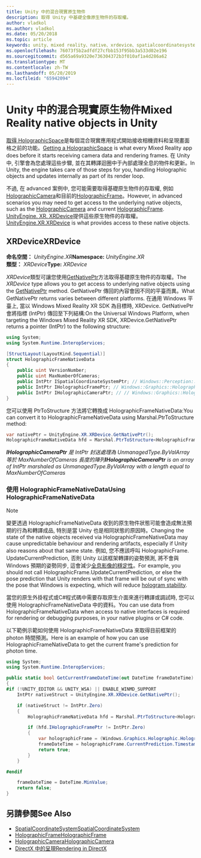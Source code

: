```yaml
---
title: Unity 中的混合現實原生物件
description: 取得 Unity 中基礎全像原生物件的存取權。
author: vladkol
ms.author: vladkol
ms.date: 05/20/2018
ms.topic: article
keywords: unity、mixed reality、native、xrdevice、spatialcoordinatesystem、holographicframe、holographiccamera、ispatialcoordinatesystem、iholographicframe、iholographiccamera、getnativeptr
ms.openlocfilehash: 76073f5b2adfdf27cfbb153f95bb3a533d02e196
ms.sourcegitcommit: d565a69a9320e736304372b3f010af1a4d286a62
ms.translationtype: MT
ms.contentlocale: zh-TW
ms.lasthandoff: 05/20/2019
ms.locfileid: "65942094"
---
```

# <a name="mixed-reality-native-objects-in-unity"></a><span data-ttu-id="943e5-104">Unity 中的混合現實原生物件</span><span class="sxs-lookup"><span data-stu-id="943e5-104">Mixed Reality native objects in Unity</span></span>

<span data-ttu-id="943e5-105">[取得 HolographicSpace](getting-a-holographicspace.md)是每個混合現實應用程式開始接收相機資料和呈現畫面格之前的功能。</span><span class="sxs-lookup"><span data-stu-id="943e5-105">[Getting a HolographicSpace](getting-a-holographicspace.md) is what every Mixed Reality app does before it starts receiving camera data and rendering frames.</span></span> <span data-ttu-id="943e5-106">在 Unity 中, 引擎會為您處理這些步驟, 並在其轉譯迴圈中于內部處理全息的物件和更新。</span><span class="sxs-lookup"><span data-stu-id="943e5-106">In Unity, the engine takes care of those steps for you, handling Holographic objects and updates internally as part of its render loop.</span></span>

<span data-ttu-id="943e5-107">不過, 在 advanced 案例中, 您可能需要取得基礎原生物件的存取權, 例如<a href="https://docs.microsoft.com/uwp/api/windows.graphics.holographic.holographiccamera" target="_blank">HolographicCamera</a>和目前的<a href="https://docs.microsoft.com/uwp/api/windows.graphics.holographic.holographicframe" target="_blank">HolographicFrame</a>。</span><span class="sxs-lookup"><span data-stu-id="943e5-107">However, in advanced scenarios you may need to get access to the underlying native objects, such as the <a href="https://docs.microsoft.com/uwp/api/windows.graphics.holographic.holographiccamera" target="_blank">HolographicCamera</a> and current <a href="https://docs.microsoft.com/uwp/api/windows.graphics.holographic.holographicframe" target="_blank">HolographicFrame</a>.</span></span> <span data-ttu-id="943e5-108"><a href="https://docs.unity3d.com/ScriptReference/XR.XRDevice.html" target="_blank">UnityEngine. XR. XRDevice</a>提供這些原生物件的存取權。</span><span class="sxs-lookup"><span data-stu-id="943e5-108"><a href="https://docs.unity3d.com/ScriptReference/XR.XRDevice.html" target="_blank">UnityEngine.XR.XRDevice</a> is what provides access to these native objects.</span></span>

## <a name="xrdevice"></a><span data-ttu-id="943e5-109">XRDevice</span><span class="sxs-lookup"><span data-stu-id="943e5-109">XRDevice</span></span> 

<span data-ttu-id="943e5-110">**命名空間：** *UnityEngine.XR*</span><span class="sxs-lookup"><span data-stu-id="943e5-110">**Namespace:** *UnityEngine.XR*</span></span><br>
<span data-ttu-id="943e5-111">**類型：** *XRDevice*</span><span class="sxs-lookup"><span data-stu-id="943e5-111">**Type:** *XRDevice*</span></span>

<span data-ttu-id="943e5-112">*XRDevice*類型可讓您使用<a href="https://docs.unity3d.com/ScriptReference/XR.XRDevice.GetNativePtr.html" target="_blank">GetNativePtr</a>方法取得基礎原生物件的存取權。</span><span class="sxs-lookup"><span data-stu-id="943e5-112">The *XRDevice* type allows you to get access to underlying native objects using the <a href="https://docs.unity3d.com/ScriptReference/XR.XRDevice.GetNativePtr.html" target="_blank">GetNativePtr</a> method.</span></span> <span data-ttu-id="943e5-113">GetNativePtr 傳回的內容會因不同的平臺而異。</span><span class="sxs-lookup"><span data-stu-id="943e5-113">What GetNativePtr returns varies between different platforms.</span></span> <span data-ttu-id="943e5-114">在通用 Windows 平臺上, 當以 Windows Mixed Reality XR SDK 為目標時, XRDevice. GetNativePtr 會將指標 (IntPtr) 傳回至下列結構:</span><span class="sxs-lookup"><span data-stu-id="943e5-114">On the Universal Windows Platform, when targeting the Windows Mixed Reality XR SDK, XRDevice.GetNativePtr returns a pointer (IntPtr) to the following structure:</span></span> 

```cs
using System;
using System.Runtime.InteropServices;

[StructLayout(LayoutKind.Sequential)]
struct HolographicFrameNativeData
{
    public uint VersionNumber;
    public uint MaxNumberOfCameras;
    public IntPtr ISpatialCoordinateSystemPtr; // Windows::Perception::Spatial::ISpatialCoordinateSystem
    public IntPtr IHolographicFramePtr; // Windows::Graphics::Holographic::IHolographicFrame 
    public IntPtr IHolographicCameraPtr; // // Windows::Graphics::Holographic::IHolographicCamera
}
```
<span data-ttu-id="943e5-115">您可以使用 PtrToStructure 方法將它轉換成 HolographicFrameNativeData:</span><span class="sxs-lookup"><span data-stu-id="943e5-115">You can convert it to HolographicFrameNativeData using Marshal.PtrToStructure method:</span></span>
```cs
var nativePtr = UnityEngine.XR.XRDevice.GetNativePtr();
HolographicFrameNativeData hfd = Marshal.PtrToStructure<HolographicFrameNativeData>(nativePtr);
```
<span data-ttu-id="943e5-116">***IHolographicCameraPtr** 是 IntPtr 封送處理為 UnmanagedType.ByValArray 等於 MaxNumberOfCameras 長度的陣列*</span><span class="sxs-lookup"><span data-stu-id="943e5-116">***IHolographicCameraPtr** is an array of IntPtr marshaled as UnmanagedType.ByValArray with a length equal to MaxNumberOfCameras*</span></span> 


### <a name="using-holographicframenativedata"></a><span data-ttu-id="943e5-117">使用 HolographicFrameNativeData</span><span class="sxs-lookup"><span data-stu-id="943e5-117">Using HolographicFrameNativeData</span></span>

> [!NOTE]
> <span data-ttu-id="943e5-118">變更透過 HolographicFrameNativeData 收到的原生物件狀態可能會造成無法預期的行為和轉譯成品, 特別是當 Unity 也是相同狀態的原因時。</span><span class="sxs-lookup"><span data-stu-id="943e5-118">Changing the state of the native objects received via HolographicFrameNativeData may cause unpredictable behaviour and rendering artifacts, especially if Unity also reasons about that same state.</span></span>  <span data-ttu-id="943e5-119">例如, 您不應該呼叫 HolographicFrame. UpdateCurrentPrediction, 否則 Unity 以該框架轉譯的姿勢預測, 將不會與 Windows 預期的姿勢同步, 這會減少[全息影像的穩定性](hologram-stability.md)。</span><span class="sxs-lookup"><span data-stu-id="943e5-119">For example, you should not call HolographicFrame.UpdateCurrentPrediction, or else the pose prediction that Unity renders with that frame will be out of sync with the pose that Windows is expecting, which will reduce [hologram stability](hologram-stability.md).</span></span>

<span data-ttu-id="943e5-120">當您的原生外掛程式或C#程式碼中需要存取原生介面來進行轉譯或調試時, 您可以使用 HolographicFrameNativeData 中的資料。</span><span class="sxs-lookup"><span data-stu-id="943e5-120">You can use data from HolographicFrameNativeData when access to native interfaces is required for rendering or debugging purposes, in your native plugins or C# code.</span></span> 

<span data-ttu-id="943e5-121">以下範例示範如何使用 HolographicFrameNativeData 來取得目前框架的 photon 時間預測。</span><span class="sxs-lookup"><span data-stu-id="943e5-121">Here is an example of how you can use HolographicFrameNativeData to get the current frame's prediction for photon time.</span></span> 
```cs
using System;
using System.Runtime.InteropServices;

public static bool GetCurrentFrameDateTime(out DateTime frameDateTime)
{
#if (!UNITY_EDITOR && UNITY_WSA) || ENABLE_WINMD_SUPPORT
    IntPtr nativeStruct = UnityEngine.XR.XRDevice.GetNativePtr();

    if (nativeStruct != IntPtr.Zero)
    {
        HolographicFrameNativeData hfd = Marshal.PtrToStructure<HolographicFrameNativeData>(nativeStruct);

        if (hfd.IHolographicFramePtr != IntPtr.Zero)
        {
            var holographicFrame = (Windows.Graphics.Holographic.HolographicFrame)Marshal.GetObjectForIUnknown(hfd.IHolographicFramePtr);
            frameDateTime = holographicFrame.CurrentPrediction.Timestamp.TargetTime.DateTime;
            return true;
        }
    }

#endif

    frameDateTime = DateTime.MinValue;
    return false;
}

```

## <a name="see-also"></a><span data-ttu-id="943e5-122">另請參閱</span><span class="sxs-lookup"><span data-stu-id="943e5-122">See Also</span></span>
* <span data-ttu-id="943e5-123"><a href="https://docs.microsoft.com/uwp/api/windows.perception.spatial.spatialcoordinatesystem" target="_blank">SpatialCoordinateSystem</a></span><span class="sxs-lookup"><span data-stu-id="943e5-123"><a href="https://docs.microsoft.com/uwp/api/windows.perception.spatial.spatialcoordinatesystem" target="_blank">SpatialCoordinateSystem</a></span></span>
* <span data-ttu-id="943e5-124"><a href="https://docs.microsoft.com/uwp/api/windows.graphics.holographic.holographicframe" target="_blank">HolographicFrame</a></span><span class="sxs-lookup"><span data-stu-id="943e5-124"><a href="https://docs.microsoft.com/uwp/api/windows.graphics.holographic.holographicframe" target="_blank">HolographicFrame</a></span></span>
* <span data-ttu-id="943e5-125"><a href="https://docs.microsoft.com/uwp/api/windows.graphics.holographic.holographiccamera" target="_blank">HolographicCamera</a></span><span class="sxs-lookup"><span data-stu-id="943e5-125"><a href="https://docs.microsoft.com/uwp/api/windows.graphics.holographic.holographiccamera" target="_blank">HolographicCamera</a></span></span>
* [<span data-ttu-id="943e5-126">DirectX 中的呈現</span><span class="sxs-lookup"><span data-stu-id="943e5-126">Rendering in DirectX</span></span>](rendering-in-directx.md)
